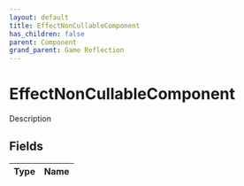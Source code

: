 ```yaml
---
layout: default
title: EffectNonCullableComponent
has_children: false
parent: Component
grand_parent: Game Reflection
---
```

# EffectNonCullableComponent
Description 

## Fields

| Type | Name |
|:----------|:--------------|

